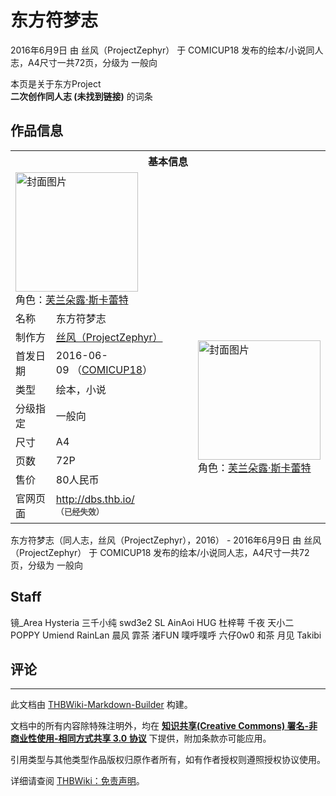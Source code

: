 # 东方符梦志

<!-- source html: G:\repos\THBWiki-Markdown-Builder\THBWikiMarkdown\Temp\main\6\60\ns0%3A%E4%B8%9C%E6%96%B9%E7%AC%A6%E6%A2%A6%E5%BF%97.html -->

2016年6月9日 由 丝风（ProjectZephyr） 于 COMICUP18 发布的绘本/小说同人志，A4尺寸一共72页，分级为 一般向

本页是关于东方Project  
 **二次创作同人志 (未找到链接)** 的词条
## 作品信息

<table><tbody><tr><th colspan="3">基本信息</th></tr><tr><td class="cover-artwork-mobile" colspan="2"><a href="./文件-东方符梦志封面.jpg.md" class="image" title="封面图片"><img alt="封面图片" src="https://upload.thwiki.cc/thumb/8/83/%E4%B8%9C%E6%96%B9%E7%AC%A6%E6%A2%A6%E5%BF%97%E5%B0%81%E9%9D%A2.jpg/196px-%E4%B8%9C%E6%96%B9%E7%AC%A6%E6%A2%A6%E5%BF%97%E5%B0%81%E9%9D%A2.jpg" decoding="async" loading="lazy" width="196" height="191" srcset="https://upload.thwiki.cc/thumb/8/83/%E4%B8%9C%E6%96%B9%E7%AC%A6%E6%A2%A6%E5%BF%97%E5%B0%81%E9%9D%A2.jpg/294px-%E4%B8%9C%E6%96%B9%E7%AC%A6%E6%A2%A6%E5%BF%97%E5%B0%81%E9%9D%A2.jpg 1.5x, https://upload.thwiki.cc/thumb/8/83/%E4%B8%9C%E6%96%B9%E7%AC%A6%E6%A2%A6%E5%BF%97%E5%B0%81%E9%9D%A2.jpg/392px-%E4%B8%9C%E6%96%B9%E7%AC%A6%E6%A2%A6%E5%BF%97%E5%B0%81%E9%9D%A2.jpg 2x" data-file-width="479" data-file-height="466"></a><div class="cover-char">角色：<a href="./芙兰朵露·斯卡蕾特.md" title="芙兰朵露·斯卡蕾特">芙兰朵露·斯卡蕾特</a></div></td>
</tr><tr><td class="label">名称</td><td colspan="2"> 东方符梦志 </td></tr><tr><td class="label">制作方</td><td><a href="./丝风（ProjectZephyr）.md" title="丝风（ProjectZephyr）">丝风（ProjectZephyr）</a></td><td class="cover-artwork" rowspan="7" style="min-width:196px;"><a href="./文件-东方符梦志封面.jpg.md" class="image" title="封面图片"><img alt="封面图片" src="https://upload.thwiki.cc/thumb/8/83/%E4%B8%9C%E6%96%B9%E7%AC%A6%E6%A2%A6%E5%BF%97%E5%B0%81%E9%9D%A2.jpg/196px-%E4%B8%9C%E6%96%B9%E7%AC%A6%E6%A2%A6%E5%BF%97%E5%B0%81%E9%9D%A2.jpg" decoding="async" loading="lazy" width="196" height="191" srcset="https://upload.thwiki.cc/thumb/8/83/%E4%B8%9C%E6%96%B9%E7%AC%A6%E6%A2%A6%E5%BF%97%E5%B0%81%E9%9D%A2.jpg/294px-%E4%B8%9C%E6%96%B9%E7%AC%A6%E6%A2%A6%E5%BF%97%E5%B0%81%E9%9D%A2.jpg 1.5x, https://upload.thwiki.cc/thumb/8/83/%E4%B8%9C%E6%96%B9%E7%AC%A6%E6%A2%A6%E5%BF%97%E5%B0%81%E9%9D%A2.jpg/392px-%E4%B8%9C%E6%96%B9%E7%AC%A6%E6%A2%A6%E5%BF%97%E5%B0%81%E9%9D%A2.jpg 2x" data-file-width="479" data-file-height="466"></a><div class="cover-char">角色：<a href="./芙兰朵露·斯卡蕾特.md" title="芙兰朵露·斯卡蕾特">芙兰朵露·斯卡蕾特</a></div></td>
</tr><tr><td class="label">首发日期</td><td>2016-06-09&#160;（<a href="/展会作品列表?e=COMICUP%2318">COMICUP18</a>）</td></tr><tr><td class="label">类型</td><td>绘本，小说</td></tr><tr><td class="label">分级指定</td><td>一般向</td></tr><tr><td class="label">尺寸</td><td>A4</td></tr><tr><td class="label">页数</td><td>72P</td></tr><tr><td class="label">售价</td><td>80人民币</td></tr>
<tr><td class="label">官网页面</td><td colspan="2"><a rel="nofollow" class="external free" href="http://dbs.thb.io/">http://dbs.thb.io/</a><br><span style="font-family: sans-serif; cursor: default; color:#555; font-size: 0.8em; bottom: 0.1em; font-weight: bold;" title="连接到已经失效网页">（已经失效）</span></td></tr></tbody></table>

东方符梦志（同人志，丝风（ProjectZephyr），2016） - 2016年6月9日 由 丝风（ProjectZephyr） 于 COMICUP18 发布的绘本/小说同人志，A4尺寸一共72页，分级为 一般向
## Staff
  
镜_Area Hysteria 三千小纯 swd3e2 SL AinAoi HUG 杜梓萼 千夜 天小二 POPPY Umiend RainLan 晨风 霏茶 渚FUN 噗呼噗呼 六仔0w0 和茶 月见 Takibi
  

## 评论




---

此文档由 [THBWiki-Markdown-Builder](https://github.com/Delsin-Yu/THBWiki-Markdown-Builder) 构建。

文档中的所有内容除特殊注明外，均在 [**知识共享(Creative Commons) 署名-非商业性使用-相同方式共享 3.0 协议**](https://creativecommons.org/licenses/by-sa/3.0/deed.zh-hans) 下提供，附加条款亦可能应用。

引用类型与其他类型作品版权归原作者所有，如有作者授权则遵照授权协议使用。

详细请查阅 [THBWiki：免责声明](https://thbwiki.cc/THBWiki:%E5%85%8D%E8%B4%A3%E5%A3%B0%E6%98%8E)。

